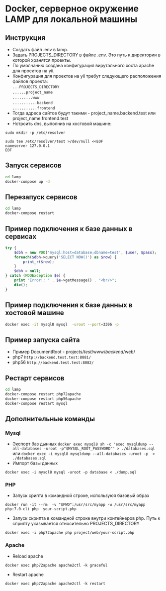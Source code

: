 # Docker, серверное окружение LAMP для локальной машины

## Инструкция
 - Создать файл .env в lamp.
 - Задать PROJECTS_DIRECTORY в файле .env. Это путь к директории в которой хранятся проекты.
 - По умолчанию создана конфигурация вирутального хоста apache для проектов на yii. 
 - Конфигурация для проектов на yii требут следующего расположения файлов проекта:  
```...PROJECTS_DIRECTORY```  
```......project_name```  
```.........www```  
```...........backend```  
```...........frontend```  
 - Тогда адреса сайтов будут такими - project_name.backend.test или project_name.frontend.test
 - Нстроить dns, выполнив на хостовой машине:
 ```
sudo mkdir -p /etc/resolver
```
```
sudo tee /etc/resolver/test >/dev/null <<EOF
nameserver 127.0.0.1
EOF
```

## Запуск сервисов
```bash
cd lamp
docker-compose up -d
```

## Перезапуск сервисов
```bash
cd lamp
docker-compose restart
```
## Пример подключения к базе данных в сервисах
``` php
try {
    $dbh = new PDO('mysql:host=database;dbname=test', $user, $pass);
    foreach($dbh->query('SELECT NOW()') as $row) {
        print_r($row);
    }
    $dbh = null;
} catch (PDOException $e) {
    print "Error!: " . $e->getMessage() . "<br/>";
    die();
}
```
## Пример подключения к базе данных в хостовой машине
```bash
docker exec -it mysql8 mysql  -uroot --port=3306 -p 
```

## Пример запуска сайта
- Пример DocumentRoot - projects/*test*/www/*backend*/web/
- php7
`http://backend.test.test:8081/`
- php56
`http://backend.test.test:8082/`

## Рестарт сервисов
```bash
cd lamp
docker-compose restart php72apache
docker-compose restart php56apache
docker-compose restart mysql
```

## Дополнительные команды

### Mysql
- Экспорт баз дынных 
```docker exec mysql8 sh -c 'exec mysqldump --all-databases -uroot -p"$MYSQL_ROOT_PASSWORD"' > ./databases.sql```
или
```docker exec -i mysql8 mysqldump --all-databases -uroot -p  > ./databases.sql```
- Импорт базы данных
```
docker exec -i mysql8 mysql -uroot -p database < ./dump.sql
```

### PHP
- Запуск срипта в командной строке, используюя базовый образ
```
docker run -it --rm  -v "$PWD":/usr/src/myapp -w /usr/src/myapp php:7.0-cli php  your-script.php

```
- Запуск скрипта в командной строке внутри контейнеров php. Путь к сприпту указывается относительно PROJECTS_DIRECTORY
```
docker exec -i php72apache php project/web/your-script.php
```
### Apache
- Reload apache
```
docker exec php72apache apache2ctl -k graceful
```
- Restart apache
```
docker exec php72apache apache2ctl -k restart
```